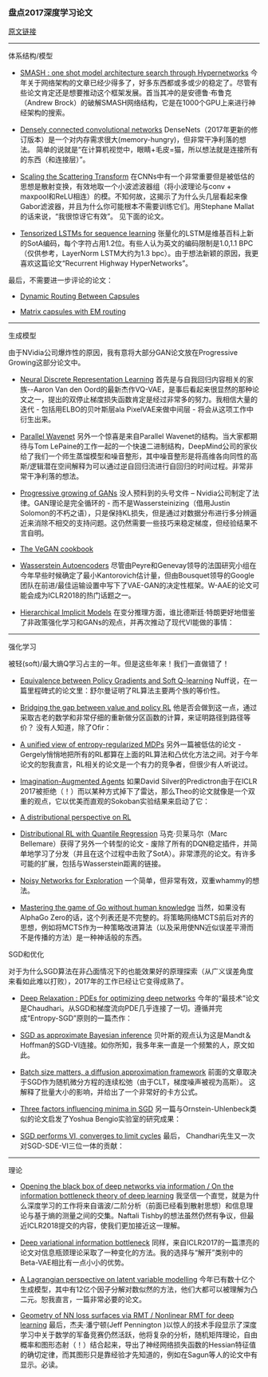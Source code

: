 ### 盘点2017深度学习论文
[原文链接](https://kloudstrifeblog.wordpress.com/2017/12/15/my-papers-of-the-year/)  

---
 体系结构/模型
* [SMASH : one shot model architecture search through Hypernetworks](https://arxiv.org/pdf/1708.05344.pdf)
今年关于网络架构的文章已经少得多了，好多东西都或多或少的稳定了。尽管有些论文肯定还是想要推动这个框架发展。首当其冲的是安德鲁·布鲁克（Andrew Brock）的破解SMASH网络结构，它是在1000个GPU上来进行神经架构的搜索。

* [Densely connected convolutional networks](https://arxiv.org/pdf/1608.06993.pdf)
DenseNets（2017年更新的修订版本）是一个对内存需求很大(memory-hungry)，但非常干净利落的想法。 简单的说就是“在计算机视觉中，眼睛+毛皮=猫，所以想法就是连接所有的东西（和连接层）”。

* [Scaling the Scattering Transform](https://arxiv.org/pdf/1703.08961.pdf)
在CNNs中有一个非常重要但是被低估的思想是散射变换，有效地取一个小波滤波器组（将小波理论与conv + maxpool和ReLU相连）的模。不知何故，这揭示了为什么头几层看起来像Gabor滤波器，并且为什么你可能根本不需要训练它们。用Stephane Mallat的话来说，“我很惊讶它有效”。 见下面的论文。

* [Tensorized LSTMs for sequence learning](https://arxiv.org/pdf/1711.01577.pdf)
张量化的LSTM是维基百科上新的SotA编码，每个字符占用1.2位。有些人认为英文的编码限制是1.0,1.1 BPC（仅供参考，LayerNorm LSTM大约为1.3 bpc）。由于想法新颖的原因，我更喜欢这篇论文“Recurrent Highway HyperNetworks”。

最后，不需要进一步评论的论文：  
* [Dynamic Routing Between Capsules](https://arxiv.org/pdf/1710.09829.pdf)

* [Matrix capsules with EM routing](https://openreview.net/pdf?id=HJWLfGWRb)

---
生成模型

由于NVidia公司爆炸性的原因，我有意将大部分GAN论文放在Progressive Growing这部分论文中。
* [Neural Discrete Representation Learning](https://arxiv.org/pdf/1711.00937.pdf)
首先是与自我回归内容相关的家族--Aaron Van den Oord的最新杰作VQ-VAE，是事后看起来很显然的那种论文之一，提出的双停止梯度损失函数肯定是经过非常多的努力。我相信大量的迭代 - 包括用ELBO的贝叶斯层ala PixelVAE来做中间层 - 将会从这项工作中衍生出来。

* [Parallel Wavenet](https://arxiv.org/pdf/1711.10433.pdf)
另外一个惊喜是来自Parallel Wavenet的结构。当大家都期待与Tom LePaine的工作一起的一个快速二进制结构，DeepMind公司的家伙给了我们一个师生蒸馏模型和噪音整形，其中噪音整形是将高维各向同性的高斯/逻辑潜在空间解释为可以通过逆自回归流进行自回归的时间过程。非常非常干净利落的想法。


* [Progressive growing of GANs](https://arxiv.org/pdf/1710.10196.pdf)
没人预料到的头号文件 – Nvidia公司制定了法律。GAN理论是完全循环的 - 而不是Wassersteinizing（借用Justin Solomon的不朽之语），只是保持KL损失，但是通过对数据分布进行多分辨逼近来消除不相交的支持问题。这仍然需要一些技巧来稳定梯度，但经验结果不言自明。

* [The VeGAN cookbook](https://arxiv.org/pdf/1705.07642.pdf)
* [Wasserstein Autoencoders](https://arxiv.org/pdf/1711.01558.pdf)
尽管由Peyre和Genevay领导的法国研究小组在今年早些时候确定了最小Kantorovich估计量，但由Bousquet领导的Google团队在前进/最佳运输设置中写下了VAE-GAN的决定性框架。W-AAE的论文可能会成为ICLR2018的热门话题之一。

* [Hierarchical Implicit Models](https://arxiv.org/pdf/1702.08896.pdf)
在变分推理方面，谁比德斯廷·特朗更好地借鉴了非政策强化学习和GANs的观点，并再次推动了现代VI能做的事情：
---
强化学习

被轻(soft)/最大熵Q学习占主的一年。但是这些年来！我们一直做错了！
*  [Equivalence between Policy Gradients and Soft Q-learning](https://arxiv.org/pdf/1704.06440.pdf)
Nuff说，在一篇里程碑式的论文里：舒尔曼证明了RL算法主要两个族的等价性。

* [Bridging the gap between value and policy RL](https://arxiv.org/pdf/1702.08892.pdf)
他是否会做到这一点，通过采取古老的数学和非常仔细的重新做分区函数的计算，来证明路径到路径等价？ 没有人知道，除了Ofir：

* [A unified view of entropy-regularized MDPs](https://arxiv.org/pdf/1705.07798.pdf)
另外一篇被低估的论文 - Gergely悄悄地把所有的RL都算在上面的RL算法和凸优化方法之间。对于今年论文的恕我直言，RL相关的论文是一个有力的竞争者，但很少有人听说过。

* [Imagination-Augmented Agents](https://arxiv.org/pdf/1707.06203.pdf)
如果David Silver的Predictron由于在ICLR 2017被拒绝（！）而以某种方式掉下了雷达，那么Theo的论文就像是一个双重的观点，它以优美而直观的Sokoban实验结果来启动了它：

* [A distributional perspective on RL](https://arxiv.org/pdf/1707.06887.pdf)
* [Distributional RL with Quantile Regression](https://arxiv.org/pdf/1710.10044.pdf)
马克·贝莱马尔（Marc Bellemare）获得了另外一个转型的论文 - 废除了所有的DQN稳定插件，并简单地学习了分发（并且在这个过程中击败了SotA）。非常漂亮的论文。有许多可能的扩展，包括与Wasserstein距离的链接。

* [Noisy Networks for Exploration](https://arxiv.org/pdf/1706.10295.pdf)
一个简单，但非常有效，双重whammy的想法。


* [Mastering the game of Go without human knowledge](https://deepmind.com/documents/119/agz_unformatted_nature.pdf)
当然，如果没有AlphaGo Zero的话，这个列表还是不完整的。将策略网络MCTS前后对齐的思想，例如将MCTS作为一种策略改进算法（以及采用使NN近似误差平滑而不是传播的方法）是一种神话般的东西。



SGD和优化

对于为什么SGD算法在非凸面情况下的也能效果好的原理探索（从广义误差角度来看如此难以打败），2017年的工作已经让它变得成熟了。

* [Deep Relaxation : PDEs for optimizing deep networks](https://arxiv.org/pdf/1704.04932.pdf)
今年的“最技术”论文是Chaudhari。从SGD和梯度流向PDE几乎连接了一切。遵循并完成“Entropy-SGD”原则的一篇杰作：

* [SGD as approximate Bayesian inference](https://arxiv.org/pdf/1704.04289.pdf)
贝叶斯的观点认为这是Mandt＆Hoffman的SGD-VI连接。如你所知，我多年来一直是一个频繁的人，原文如此。

* [Batch size matters, a diffusion approximation framework](https://arxiv.org/pdf/1705.07562.pdf)
前面的文章取决于SGD作为随机微分方程的连续松弛（由于CLT，梯度噪声被视为高斯）。 这解释了批量大小的影响，并给出了一个非常好的卡方公式。

* [Three factors influencing minima in SGD](https://arxiv.org/pdf/1711.04623.pdf)
另一篇与Ornstein-Uhlenbeck类似的论文启发了Yoshua Bengio实验室的研究成果：


* [SGD performs VI, converges to limit cycles](https://arxiv.org/pdf/1710.11029.pdf)
最后， Chandhari先生又一次对SGD-SDE-VI三位一体的贡献：

---
理论

* [Opening the black box of deep networks via information / On the information bottleneck theory of deep learning](https://arxiv.org/pdf/1703.00810.pdf)
我坚信一个直觉，就是为什么深度学习的工作将来自谐波/二阶分析（前面已经看到散射思想）和信息理论与基于熵的测量之间的交集。Naftali Tishby的想法虽然仍然有争议，但最近ICLR2018提交的内容，使我们更加接近这一理解。


* [Deep variational information bottleneck](https://arxiv.org/pdf/1612.00410.pdf)
同样，来自ICLR2017的一篇漂亮的论文对信息瓶颈理论采取了一种变化的方法。我的选择与“解开”类别中的Beta-VAE相比有一点小小的优势。

* [A Lagrangian perspective on latent variable modelling](https://openreview.net/pdf?id=ryZERzWCZ)
今年已有数十亿个生成模型，其中有12亿个因子分解对数似然的方法，他们大都可以被理解为凸二元。恕我直言，一篇非常必要的论文。


* [Geometry of NN loss surfaces via RMT / Nonlinear RMT for deep learning](http://proceedings.mlr.press/v70/pennington17a/pennington17a.pdf)
最后，杰夫·潘宁顿(Jeff Pennington )以惊人的技术手段显示了深度学习中关于数学的军备竞赛仍然活跃，他将复杂的分析，随机矩阵理论，自由概率和图形态射（！）结合起来，导出了神经网络损失函数的Hessian特征值的确切定律，而其图形只是靠经验才先知道的，例如在Sagun等人的论文中有显示。必读。

